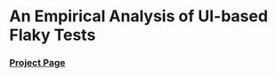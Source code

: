 # An Empirical Analysis of UI-based Flaky Tests

### [Project Page](https://ui-flaky-test.github.io/)